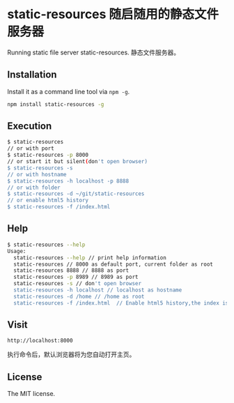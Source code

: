 static-resources 随启随用的静态文件服务器
==============================

Running static file server static-resources. 静态文件服务器。

## Installation

Install it as a command line tool via `npm -g`.

```sh
npm install static-resources -g
```

## Execution

```sh
$ static-resources
// or with port
$ static-resources -p 8000
// or start it but silent(don't open browser)
$ static-resources -s
// or with hostname
$ static-resources -h localhost -p 8888
// or with folder
$ static-resources -d ~/git/static-resources
// or enable html5 history
$ static-resources -f /index.html
```

## Help

```sh
$ static-resources --help
Usage:
  static-resources --help // print help information
  static-resources // 8000 as default port, current folder as root
  static-resources 8888 // 8888 as port
  static-resources -p 8989 // 8989 as port
  static-resources -s // don't open browser
  static-resources -h localhost // localhost as hostname
  static-resources -d /home // /home as root
  static-resources -f /index.html  // Enable html5 history,the index is /index.html
```

## Visit

```
http://localhost:8000
```
执行命令后，默认浏览器将为您自动打开主页。

## License
The MIT license.
